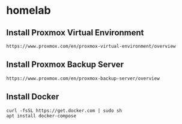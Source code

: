 # homelab

## Install Proxmox Virtual Environment
```
https://www.proxmox.com/en/proxmox-virtual-environment/overview
```

## Install Proxmox Backup Server
```
https://www.proxmox.com/en/proxmox-backup-server/overview
```

## Install Docker
```
curl -fsSL https://get.docker.com | sudo sh
apt install docker-compose
```
